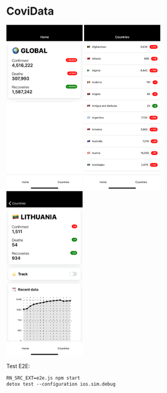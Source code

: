 # CoviData
<img style="display: inline-block" src="./screenshots/home_screen.png" width="200"/>
<img style="display: inline-block" src="./screenshots/countries_screen.png" width="200"/>
<img style="display: inline-block" src="./screenshots/country_screen.png" width="200"/>

Test E2E: 
```
RN_SRC_EXT=e2e.js npm start
detox test --configuration ios.sim.debug
```